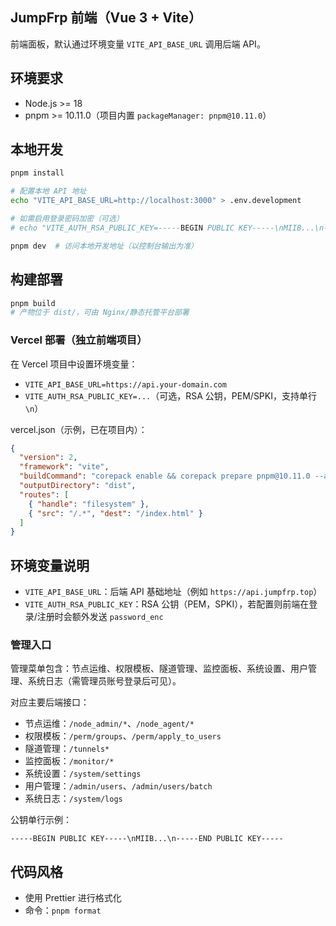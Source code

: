 ## JumpFrp 前端（Vue 3 + Vite）

前端面板，默认通过环境变量 `VITE_API_BASE_URL` 调用后端 API。

## 环境要求

- Node.js >= 18
- pnpm >= 10.11.0（项目内置 `packageManager: pnpm@10.11.0`）

## 本地开发

```bash
pnpm install

# 配置本地 API 地址
echo "VITE_API_BASE_URL=http://localhost:3000" > .env.development

# 如需启用登录密码加密（可选）
# echo "VITE_AUTH_RSA_PUBLIC_KEY=-----BEGIN PUBLIC KEY-----\nMIIB...\n-----END PUBLIC KEY-----" >> .env.development

pnpm dev  # 访问本地开发地址（以控制台输出为准）
```

## 构建部署

```bash
pnpm build
# 产物位于 dist/，可由 Nginx/静态托管平台部署
```

### Vercel 部署（独立前端项目）

在 Vercel 项目中设置环境变量：
- `VITE_API_BASE_URL=https://api.your-domain.com`
- `VITE_AUTH_RSA_PUBLIC_KEY=...`（可选，RSA 公钥，PEM/SPKI，支持单行 `\n`）

vercel.json（示例，已在项目内）：
```json
{
  "version": 2,
  "framework": "vite",
  "buildCommand": "corepack enable && corepack prepare pnpm@10.11.0 --activate && pnpm install && pnpm build",
  "outputDirectory": "dist",
  "routes": [
    { "handle": "filesystem" },
    { "src": "/.*", "dest": "/index.html" }
  ]
}
```

## 环境变量说明

- `VITE_API_BASE_URL`：后端 API 基础地址（例如 `https://api.jumpfrp.top`）
- `VITE_AUTH_RSA_PUBLIC_KEY`：RSA 公钥（PEM，SPKI），若配置则前端在登录/注册时会额外发送 `password_enc`

### 管理入口

管理菜单包含：节点运维、权限模板、隧道管理、监控面板、系统设置、用户管理、系统日志（需管理员账号登录后可见）。

对应主要后端接口：

- 节点运维：`/node_admin/*`、`/node_agent/*`
- 权限模板：`/perm/groups`、`/perm/apply_to_users`
- 隧道管理：`/tunnels*`
- 监控面板：`/monitor/*`
- 系统设置：`/system/settings`
- 用户管理：`/admin/users`、`/admin/users/batch`
- 系统日志：`/system/logs`

公钥单行示例：
```
-----BEGIN PUBLIC KEY-----\nMIIB...\n-----END PUBLIC KEY-----
```

## 代码风格

- 使用 Prettier 进行格式化
- 命令：`pnpm format`
